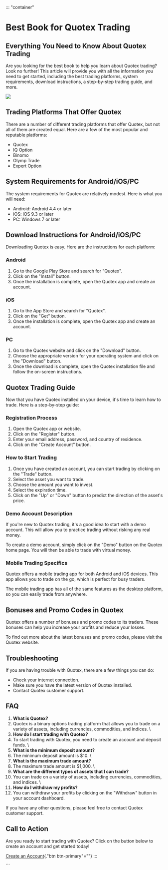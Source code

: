 ::: \"container\"
# Best Book for Quotex Trading

## Everything You Need to Know About Quotex Trading

Are you looking for the best book to help you learn about Quotex
trading? Look no further! This article will provide you with all the
information you need to get started, including the best trading
platforms, system requirements, download instructions, a step-by-step
trading guide, and more.

[![](https://static.quotex.io/files/4_en/300_250.jpg)](https://traff.sbs/brokerqxlid)

## Trading Platforms That Offer Quotex

There are a number of different trading platforms that offer Quotex, but
not all of them are created equal. Here are a few of the most popular
and reputable platforms:

-   Quotex
-   IQ Option
-   Binomo
-   Olymp Trade
-   Expert Option

## System Requirements for Android/iOS/PC

The system requirements for Quotex are relatively modest. Here is what
you will need:

-   Android: Android 4.4 or later
-   iOS: iOS 9.3 or later
-   PC: Windows 7 or later

## Download Instructions for Android/iOS/PC

Downloading Quotex is easy. Here are the instructions for each platform:

### Android

1.  Go to the Google Play Store and search for "Quotex".
2.  Click on the "Install" button.
3.  Once the installation is complete, open the Quotex app and create an
    account.

### iOS

1.  Go to the App Store and search for "Quotex".
2.  Click on the "Get" button.
3.  Once the installation is complete, open the Quotex app and create an
    account.

### PC

1.  Go to the Quotex website and click on the "Download" button.
2.  Choose the appropriate version for your operating system and click
    on the "Download" button.
3.  Once the download is complete, open the Quotex installation file and
    follow the on-screen instructions.

## Quotex Trading Guide

Now that you have Quotex installed on your device, it\'s time to learn
how to trade. Here is a step-by-step guide:

### Registration Process

1.  Open the Quotex app or website.
2.  Click on the "Register" button.
3.  Enter your email address, password, and country of residence.
4.  Click on the "Create Account" button.

### How to Start Trading

1.  Once you have created an account, you can start trading by clicking
    on the "Trade" button.
2.  Select the asset you want to trade.
3.  Choose the amount you want to invest.
4.  Select the expiration time.
5.  Click on the "Up" or "Down" button to predict the
    direction of the asset\'s price.

### Demo Account Description

If you\'re new to Quotex trading, it\'s a good idea to start with a demo
account. This will allow you to practice trading without risking any
real money.

To create a demo account, simply click on the "Demo" button on the
Quotex home page. You will then be able to trade with virtual money.

### Mobile Trading Specifics

Quotex offers a mobile trading app for both Android and iOS devices.
This app allows you to trade on the go, which is perfect for busy
traders.

The mobile trading app has all of the same features as the desktop
platform, so you can easily trade from anywhere.

## Bonuses and Promo Codes in Quotex

Quotex offers a number of bonuses and promo codes to its traders. These
bonuses can help you increase your profits and reduce your losses.

To find out more about the latest bonuses and promo codes, please visit
the Quotex website.

## Troubleshooting

If you are having trouble with Quotex, there are a few things you can
do:

-   Check your internet connection.
-   Make sure you have the latest version of Quotex installed.
-   Contact Quotex customer support.

## FAQ

1.  **What is Quotex?**
2.  Quotex is a binary options trading platform that allows you to trade
    on a variety of assets, including currencies, commodities, and
    indices.
    \
3.  **How do I start trading with Quotex?**
4.  To start trading with Quotex, you need to create an account and
    deposit funds.
    \
5.  **What is the minimum deposit amount?**
6.  The minimum deposit amount is \$10.
    \
7.  **What is the maximum trade amount?**
8.  The maximum trade amount is \$1,000.
    \
9.  **What are the different types of assets that I can trade?**
10. You can trade on a variety of assets, including currencies,
    commodities, and indices.
    \
11. **How do I withdraw my profits?**
12. You can withdraw your profits by clicking on the "Withdraw"
    button in your account dashboard.

If you have any other questions, please feel free to contact Quotex
customer support.

## Call to Action

Are you ready to start trading with Quotex? Click on the button below to
create an account and get started today!

[Create an Account](\%22https://traff.sbs/brokerqxsignup\%22){."btn
btn-primary"=""}
:::

\`\`\`

